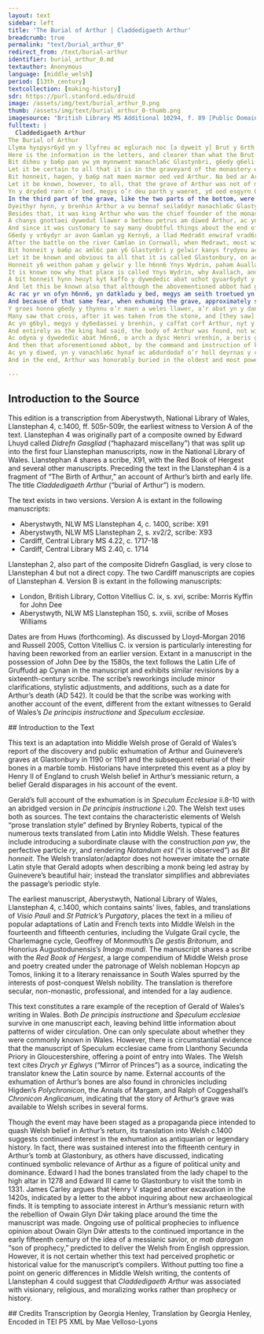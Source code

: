 ```yaml
---
layout: text
sidebar: left
title: 'The Burial of Arthur | Claddedigaeth Arthur'
breadcrumb: true
permalink: "text/burial_arthur_0"
redirect_from: /text/burial-arthur
identifier: burial_arthur_0.md
textauthor: Anonymous
language: [middle_welsh]
period: [13th_century]
textcollection: [making-history]
sdr: https://purl.stanford.edu/druid 
image: /assets/img/text/burial_arthur_0.png
thumb: /assets/img/text/burial_arthur_0-thumb.png
imagesource: "British Library MS Additional 10294, f. 89 [Public Domain]"
fulltext: |
  Claddedigaeth Arthur
The Burial of Arthur
﻿Llyma hyspysr6yd yn y llyfreu ac eglurach noc [a dyweit y] Brut y 6rth diwed Arthur vrenhin, ac adnavot g6irioned am chwedleu a dychmygyon geua6c. Adnabydet y darllea6dyr vot yma deu gabidul gwedy eu hyspyssu o’n llyfyr ni, yr h6nn a elwir Drych yr Eglwys.
Here is the information in the letters, and clearer than what the Brut says about the death of king Arthur, and it distinguishes truth from false stories and riddles. Let the readers know that here are two chapters made known to them from our book, the one which is called Mirror of the Church.
Bit diheu y ba6p pan yw ym mynnwent manachla6c Glastynbri, g6edy g6eli angheua6l ar auon Gamlan, y clad6yt Arthur, y r6ng d6y groes o vaen g6neuthuredic o gywreinr6yd saeroniaeth. Ac eu drychafel yn eu seuyll yn uchel, a llythyr yndunt g6ed6 ry ysgriuennu y venegi bot yno bed Arthur. Ac weithon y mae y llythyr h6nn6 g6edy ry dreula6 o heneint.
Let it be certain to all that it is in the graveyard of the monastery of Glastonbury, after his mortal wound on the river Camlan, that Arthur was buried, between two crosses of stone made from the ingenuity of craftsmanship. And these were raised standing highly, with letters on them which had been to proclaim that the grave of Arthur was there. And now those letters have been worn away from age.
Bit honneit, hagen, y ba6p nat maen marmor oed ved Arthur. Na bed ar Arthur nyd oed, namyn y ossot y my6n derwen g6edy ry geua6, a’e gladu vn droetued ar bymthec o dyfynder yn y daear. D6y rann o hyt y bed, megys am y deu draean uchaf a oed wahanedic y 6rth y trydyd. Ac megys teruyn y rygthunt a’r dryded rann, yn wahanedic y 6rthunt 6ynteu, 6rth gyflehau esgyrn Arthur a oedynt va6r a phraff. Yn asg6rn y benn yr oed vn weli ar bymthec, a phob un o hynny g6edy ry gaeu a ry gadarnhau, namyn 6n. A’r 6n honno a oed agoret a phraff, megys yd oed diheu pan y6 o honno y buassei agheua6l ef. 
Let it be known, however, to all, that the grave of Arthur was not of marble stone. There was no grave for Arthur, except that he was placed inside an oak after it had been hollowed out, and he was buried sixteen feet deep in the earth. The grave is two parts of length, as if the two highest thirds were separated from the [lower] third. And as if it were a border between them, the third part is separated from them by the arranged bones of Arthur, which were large and sturdy. In the skull there were sixteen wounds, and each one of them had closed and hardened except one, and that one was open and large, as though it were certain that it was from that one that he had become dead [i.e. that had been fatal to him.]
Yn y dryded rann o’r bed, megys o’r deu parth y waeret, yd oed esgyrn G6enh6yuar y wreic, ual y gellit eu hadnabot yn vanolach ac yn wreigeid. Ac ym plith y rei hynny y kaffat pleth o wallt melyn. Tec oed edrych arna6. Ac ar y bleth honno y dodes manach o’r vanachla6c y ol6c, a ry dathoed y gyt a’r niuer 6rth agori y bed. Ac yd arganuu ym blaen pa6b. A bryssya6 a oruc, ac ysglyfyeit y bleth. Ac val y kymerth yn y la6 a’e dangos, a pha6p yn edrych ac yn ryuedu y thecket, yn deissyfyt yg g6yd pa6p y difflanna6d o’e la6. Ac nyt heb wyrtheu y damchweinya6d hynny, ac y dangosset yn honneit y ba6p, ac yn bennaf y’r creuydwyr a dathoed yno, y rei lleiaf a berthyn udunt nac edrych na theimla6 bruger g6reic, a bot pop peth byda6l yn daruodedic ac yn sathredic, ac yn bennaf oll y petheu teckaf o edrych arnunt, megys y tystir tr6y vra6t ac a6durda6t y doeth, yr h6nn a dyweit, “Teg6ch a gosged dyna6l bryt, cribdeiledic y6, a buan a chynt y ffy ac y difflanna noc anwadal6ch blodeu g6anh6yn.”
In the third part of the grave, like the two parts of the bottom, were the bones of Gwenhwyfar his wife, as they can be recognized as smaller and more feminine. And among those things a plait of yellow hair was found. It was fair to look upon. And on the plait a monk from the monastery fixed his gaze, he who had come together with the group to the opening of the grave. And he noticed [it] before the rest. He hastened and snatched the plait. And as he took it in his hand and showed it, with all looking and marveling at its beauty, suddenly in front of everyone it disappeared from his hand. And that event did not happen without miracles. And it was shown manifestly to everyone, and chiefly to the religious men who came there, the thing which was least appropriate for them, that they should not look nor feel a woman’s hair: that every worldly thing, most especially all the things most beautiful to look upon, is transitory and common, as is witnessed through the judgement and authority of the wise man, who said this: “Fairness and stature of human appearance is transitory and swift, quicker to flee and to vanish than the inconstancy of spring flowers.”
Dyeithyr hynn, y brenhin Arthur a vu bennaf seila6dyr manachla6c Glastynbri, kanys kynn dyuot Saesson y’r ynys, y rodassei ef tir a daear a da arall y’r vanachla6c honno, a daroed y chyssegru yn enryded y’r wynuydedic Veir wyry, yr honn a garei yn v6y noc yssyd o sant a santes, ac nyt heb acha6s. Ac 6rth hynny, y paryssei ynteu dodi y del6 hi yn d6y ysg6yd y daryan ef o’r tu atta6. Ac megys y dyweit, ym pob br6ydyr ac ymlad o’r a vei arna6, o wir uvydda6t a charyat arnei hitheu y cussanei ef y thraet.
Besides that, it was king Arthur who was the chief founder of the monastery of Glastonbury, for before the English came to the island, he had given land and earth and other goods to that monastery, which he consecrated in honor of the Blessed Virgin Mary, whom he loved more than that all the other saints, and not without cause. And because of that, he caused her image to be put on the two shoulders of his shield on the side next to him. And as it is said, in every battle and fight which he was in, he would kiss her feet in true humility and love for her.
A chanys gnottaei dywedut llawer o betheu petrus am diwed Arthur, ac yn enwedic ch6edylydyon y Brytanyeit a ymryssonant ac a gadarnhaant etto y vot ef yn vy6, yny v6ynt wrthladedic a diffodedic a difflanedic y ch6edleu geu hynny, a cherdet y wirioned racdi am hynny yn aml6c, o hynn allan y paryssam ni dodi yma petheu prouedic o’r wirioned diamheu.
And since it was customary to say many doubtful things about the end of Arthur, and, particularly, the storytellers of the Britons contend and declare that he is still living, until those false stories are rejected and extinguished and faded, and the truth about it obviously succeeds, from this time forth we will cause things to be put here that are proven by unquestionable truth.
G6edy y vr6ydyr ar avon Gamlan yg Kerny6, a llad Medra6t enwiraf vrad6r, g6edy kyuodi ohona6 yn erbyn Arthur y ewythyr, vra6t y vam, o geidwadaeth y deyrnas, a brathu Arthur yn agheua6l, y duc hen wreicda a Margan oed y hen6, y gorff hyt yn ynys Avallach, y lle a elwir yr a6r honn Glastynbri. A thrannoeth, g6edy y var6, y peris y wreicda honno y gladu yn y vynwent gyssegredic, val y dy wetp6yt uchot. Sef y gnotaei beird ynys Prydein a’e ch6edylydyon dechymygu pan y6 Margan, dwywes o Annwfyn, a’e ry gudyassei ef yn ynys Auallach, yr iachau o’e welioed. A phan veynt iach, yd ymchoelei drachefyn att y Brytanyeit o’e hamdiffyn, megys y gnotaei. Ac am hynny etto y maent mal yn y adol6yn ef, ac yn aros y dyuodyat rac lla6, megys yr Idewon am Grist, onyt bot yn v6y yd ydys yn t6ylla6 yr Idewon o ynvydr6yd ac anfydlonder ac andedwydyt.
After the battle on the river Camlan in Cornwall, when Medrawt, most wicked traitor, was killed after he had risen up against Arthur his uncle, his mother’s brother, for custody of the kingdom, and Arthur was fatally wounded, the old woman, Margan was her name, took his body to the Island of Apples, the place which is now called Glastonbury. And the day after he died, the noblewoman had him buried in the consecrated cemetery, as it was said above. Thus the bards of the Island of Britain and their storytellers used to imagine that it was Margan, goddess of the Otherworld, who had hidden him in the Island of Apples to heal him of his wounds. And when they became healthy, he would return to the Britons and defend them, as was his custom. And on account of this, they are still calling upon him and waiting for his future return, like the Jews for Christ, except that the Jews are being deceived more through foolishness and faithlessness and misfortune.
Bit honneit y ba6p ac aml6c pan y6 Glastynbri y gelwir kanys frydyeu ac auonyd o eigya6n Mor Hafren yssyd yn y gylch, kyt bei priodolach y gal6 “keffinyd auonyd,” o acha6s y bot yg kymherued auonyd, ac yn ia6nach gal6 “ynyssed” tir ym perued y weilgi. Pa acha6s y gelwir ynteu Avallach? Namyn o’e vot yn lle amyl auallgyrn, neu ynteu o vot yn argl6yd ar y lle h6nn6 g6r gynt a elwit a elwit Auallach. Ef a notteit heuyt gal6 y lle h6nn6 Ynys Wydrin, o acha6s auon a oed yn y damgylchynu, a lli6 glas g6ydra6l ar y d6fyr. Ac 6rth hynny y gelwis y Saesson hi, g6edy y goresgyn, Glastynbri, kanys glas yn Saesnec y6 g6ydyr yg Kymraec.
Let it be known and obvious to all that it is called Glastonbury, on account of the flowing [water] and rivers from the deep Bristol Channel around it, though it may be more appropriate to call it “boundary of rivers,” on account of it being in the middle of rivers, and it is more correct to call land in the middle of the ocean “islands.” For what reason is it called Avallach? Because of its being a place abundant in apple trees, or because the lord of that place in time past was called Avallach. It was custom also to call that place Ynys Wydrin [‘Island of Glass’], on account of the river surrounding it,  and the glassy blue color of the water. And because of that, after the conquest the English called it Glastonbury, since glas [‘blue’] in English is gwydyr [‘glass’] in Welsh.
Honneit y6 weithon paham y gelwir y lle h6nn6 Ynys Wydrin, paham Auallach, a phaham Glastynbri. A honneit y6 heuyt pa dylyet a oed ch6edylydyon gal6 y wreic honno, Margan, yn d6ywes o Ann6fyn.
It is known now why that place is called Ynys Wydrin, why Avallach, and why Glastonbury. And it is also known why the storytellers were obliged to call that lady, Margan, the goddess of the Otherworld.
A bit honneit hynn heuyt kyt kaffo y dywededic abat uchot gyuar6ydyt y 6rth gorf Arthur o hen lyfreu ac ystoryaeu, a pheth heuyt o’r llythyr a oed g6edy eu hysgriuennu yn y cr6ys, a g6edy eu ry dileu haeach o heney[nt], [f. 508r] m6yaf eissyoes o gyuar6ydyt a hyspysr6yd a gafas ef y gan Henri vrenhin. Kanys ef a dywedassei y brenhin 6rtha6 lawer g6eith, megys y clywssei ynteu gan hen dynyon a beird a chyuar6ydeit y datcanu o weithredoed y Brytanyeit, pan y6 y r6ng y d6y groes a oed yn y vynwent yg Glastynb[ri] yn eu gor6ed, ac odyna y drychaf6yt yn eu sefyll. Y cladyssit Arthur yn d6fyn rac ofyn y Saesson, a 6rthladyssei ef yn vynych ac a deholassei o’r ynys, ac a dugassei Vedra6t y nei ynteu, y g6as direitaf, yn y erbyn y geissa6 amdiffyn y ennwired, y rei a oresgynassant eilweith yr ynys o g6byl g6edy y agheu ynteu.
And let this be known also that although the abovementioned abbot had gotten a story concerning the body of Arthur from old books and stories, and something also from the letters which had been written on the cross, after they had been very nearly erased by age, he got most of the story and information from king Henry. For the king had told him many times, as he had heard himself from the old men and the poets and the storytellers relating the deeds of the Britons, that they were lying between two crosses which were in the graveyard of Glastonbury, and then they were set on their end. Arthur was buried deep due to the fear of the English, whom he had had frequently driven away and banished from the island, and whom his nephew Medrawt, the most wicked lad, had brought against him, to try to defend his wickedness, the ones who conquered the whole island once more after his death.
Ac rac yr vn ofyn h6nn6, yn datkladu y bed, megys am seith troetued yn y daear o dyfynder y kaffat anysgogedic uaen praff a chroes bl6m g6edy ry ansodi ynda6 o’r tu ass6 ida6, a’r llythyr h6nn yman yn y groes bl6m: “Yman y mae yr ardercha6c vrenhin Arthur yn gorwed g6edy y gladu yn y bed h6nn, ac y gyt ac ef yr eil, nyt amgen, G6enh6yuar y wreic.” Ac yn is no hynny eilweith na6 troetued y kaffat bed Arthur.
And because of that same fear, when exhuming the grave, approximately seven feet deep in the earth a heavy immovable stone was found, with a lead cross which had been placed on the left side of it, and these letters were in this manner on the lead cross: “Here lies the famous king Arthur after his death in this grave, and together with him a second, namely Gwenhwyfar his wife.” And nine feet beneath that again the grave of Arthur was found.
Y groes honno g6edy y thynnu o’r maen a weles llawer, a’r abat yn y dangos y Henri vrenhin, ac a darlleassant y llythyr. Ac megys yd oed y groes wedy y ry ansodi a’e chudya6 y dan y maen, velly yd oed y groes eilch6yl wedy ry ymchoelut tu y llythyr idi 6rth y maen, o anryued ystry6 a chywreinr6yd a doethineb y dynyon a oed yna yn medru ac yn mynnu cudya6 a dirgelu g6r kymeint y anryded a h6nn6, ac eu hargl6yd 6ynteu, a seilya6dyr pennaduraf y lle h6nn6, ac yn bennaf oll, o acha6s kynn6ryf y ryuel a oed arnunt. Eissyoes g6edy hedychei ar y lle h6nn6 eilweith, ual y keffit manac ar ved Arthur, y gossodassant 6y y groes a’r llythyr yndi val hynny.
Many saw that cross, after it was taken from the stone, and [they saw] the abbot showing it to king Henry, and they had read the letters. And just as the cross had been set into and concealed within the stone, so it was once more, after the inscribed side had been turned over to face the stone. [This was done] according to the marvelous artifice and skill and wisdom of the men who had then been able to and wished to conceal and hide a man of such great fame as that, and their lord besides, and the principal founder of that place, and most of all because of the tumult of the war that was upon them. Even so, after peace was restored in that place once more, in order to have a sign
Ac yn g6byl, megys y dy6edassei y brenhin, y caffat corf Arthur, nyt y my6n marmor megys y g6edei y vrenhin kymeint y anryded a h6nn6, nyt y my6n ysgrin o vaen nad na maen glas, namyn y my6n dryll dar g6edy ry geua6, a hynny o vn [f. 509r] droetued ar bymthec, neu a vei v6y, o dyfynder yn y daear, o acha6s eu brys 6y yn v6y noc o acha6s anryded cladu g6r kyfurd a h6nn6. Ac nyt oed ryued hynny, yn y kymhellei gynn6ryf ryuel 6ynt a gouit.
And entirely as the king had said, the body of Arthur was found, not within marble as would befit a king of such great fame as that, not within a coffin of stone, not blue stone, but within part of an oak tree after it had been hollowed out, and that sixteen feet deep, or more, in the earth. [This was] because of their urgency, more than because of their [lack of] esteem for a burial of a man such as that. And that was not unusual, when they were being driven on by the tumult of war.
Ac odyna y dywededic abat h6nn6, o arch a dysc Henri vrenhin, a beris g6neuthur ysgrin ardercha6c o vaen marmor y esgyrn Arthur, megys y g6edei ac y dylyit y seilya6dyr pennaduraf y lle h6nn6. Ac ynteu yr egl6ys honno yn v6y noc egl6ysseu yr holl deyrnas, ac ef a’e g6nathoed yn gyuoetha6c o dir a daear yn amyl ac yn ehalaeth. Ac nyt heb y obryn ohona6 ynteu, namyn o gyfya6n vra6t Du6, y g6r a dal p6yth pob da yn ehalaeth heb petruster, nyt yn y nef e hun namyn ar y daear heuyt ac yn vy6 ac yn var6, a g6edy bo mar6, yn y vuched dragy6yd. 
And then that aforementioned abbot, by the command and instruction of king Henry, had a magnificent marble coffin made for the bones of Arthur, as befitted and was owed to the principal founder of that place. And then that church was greater than the churches in the whole kingdom, and he made it wealthy from land and earth quickly and generously. And he did this not for his own gain, but for the righteous judgment of God, the one who generously offers rewards for every good thing without hesitation, not in heaven alone but also on earth too, and in life and in death, and after one has died, in the life eternal.
Ac yn y diwed, yn y vanachla6c hynaf ac a6durdodaf o’r holl deyrnas y clad6yt Arthur yn anrydedus, megys y g6edei kyflehau g6r kymeint y glot a’e anryded a h6nn6. Ac velly y teruyna cladedigaeth Arthur vrenhin.
And in the end, Arthur was honorably buried in the oldest and most powerful monastery in the whole kingdom, as was befitting to place a man of such great fame and honor as that. And thus concludes the burial of king Arthur.

--- 
```

## Introduction to the Source 
<p>This edition is a transcription from Aberystwyth, National Library of Wales, Llanstephan 4, c.1400, ff. 505r-509r, the earliest witness to Version A of the text. Llanstephan 4 was originally part of a composite owned by Edward Lhuyd called <em>Didrefn Gasgliad </em>(“haphazard miscellany”) that was split up into the first four Llanstephan manuscripts, now in the National Library of Wales. Llanstephan 4 shares a scribe, X91, with the Red Book of Hergest and several other manuscripts. Preceding the text in the Llanstephan 4 is a fragment of “The Birth of Arthur,” an account of Arthur’s birth and early life. The title <em>Claddedigaeth Arthur</em> (“burial of Arthur”) is modern.</p> <p>The text exists in two versions. Version A is extant in the following manuscripts:</p> <ul> <li>Aberystwyth, NLW MS Llanstephan 4, c. 1400, scribe: X91</li> <li>Aberystwyth, NLW MS Llanstephan 2, s. xv2/2, scribe: X93</li> <li>Cardiff, Central Library MS 4.22, c. 1717-18</li> <li>Cardiff, Central Library MS 2.40, c. 1714</li> </ul> <p>Llanstephan 2, also part of the composite Didrefn Gasgliad, is very close to Llanstephan 4 but not a direct copy. The two Cardiff manuscripts are copies of Llanstephan 4. Version B is extant in the following manuscripts:</p> <ul> <li>London, British Library, Cotton Vitellius C. ix, s. xvi, scribe: Morris Kyffin for John Dee</li> <li>Aberystwyth, NLW MS Llanstephan 150, s. xviii, scribe of Moses Williams</li> </ul> <p>Dates are from Huws (forthcoming). As discussed by Lloyd-Morgan 2016 and Russell 2005, Cotton Vitellius C. ix version is particularly interesting for having been reworked from an earlier version. Extant in a manuscript in the possession of John Dee by the 1580s, the text follows the Latin Life of Gruffudd ap Cynan in the manuscript and exhibits similar revisions by a sixteenth-century scribe. The scribe’s reworkings include minor clarifications, stylistic adjustments, and additions, such as a date for Arthur’s death (AD 542). It could be that the scribe was working with another account of the event, different from the extant witnesses to Gerald of Wales’s <em>De principis instructione</em> and <em>Speculum ecclesiae.</em></p>
## Introduction to the Text 
<p>This text is an adaptation into Middle Welsh prose of Gerald of Wales’s report of the discovery and public exhumation of Arthur and Guinevere’s graves at Glastonbury in 1190 or 1191 and the subsequent reburial of their bones in a marble tomb. Historians have interpreted this event as a ploy by Henry II of England to crush Welsh belief in Arthur’s messianic return, a belief Gerald disparages in his account of the event.</p> <p>Gerald’s full account of the exhumation is in <em>Speculum Ecclesiae</em> ii.8–10 with an abridged version in <em>De principis instructione</em> i.20. The Welsh text uses both as sources. The text contains the characteristic elements of Welsh “prose translation style” defined by Brynley Roberts, typical of the numerous texts translated from Latin into Middle Welsh. These features include introducing a subordinate clause with the construction <em>pan yw</em>, the perfective particle <em>ry</em>, and rendering <em>Notandum est</em> (“it is observed”) as <em>Bit honneit</em>. The Welsh translator/adaptor does not however imitate the ornate Latin style that Gerald adopts when describing a monk being led astray by Guinevere’s beautiful hair; instead the translator simplifies and abbreviates the passage’s periodic style.</p> <p>The earliest manuscript, Aberystwyth, National Library of Wales, Llanstephan 4, c.1400, which contains saints’ lives, fables, and translations of <em>Visio Pauli</em> and <em>St Patrick’s Purgatory</em>, places the text in a milieu of popular adaptations of Latin and French texts into Middle Welsh in the fourteenth and fifteenth centuries, including the Vulgate Grail cycle, the Charlemagne cycle, Geoffrey of Monmouth’s <em>De gestis Britonum</em>, and Honorius Augustodunensis’s <em>Imago mundi</em>. The manuscript shares a scribe with the <em>Red Book of Hergest</em>, a large compendium of Middle Welsh prose and poetry created under the patronage of Welsh nobleman Hopcyn ap Tomos, linking it to a literary renaissance in South Wales spurred by the interests of post-conquest Welsh nobility. The translation is therefore secular, non-monastic, professional, and intended for a lay audience.</p> <p>This text constitutes a rare example of the reception of Gerald of Wales’s writing in Wales. Both <em>De principis instructione </em>and <em>Speculum ecclesiae </em>survive in one manuscript each, leaving behind little information about patterns of wider circulation. One can only speculate about whether they were commonly known in Wales. However, there is circumstantial evidence that the manuscript of Speculum ecclesiae came from Llanthony Secunda Priory in Gloucestershire, offering a point of entry into Wales. The Welsh text cites <em>Drych yr Eglwys</em> (“Mirror of Princes”) as a source, indicating the translator knew the Latin source by name. External accounts of the exhumation of Arthur’s bones are also found in chronicles including Higden’s <em>Polychronicon</em>, the Annals of Margam, and Ralph of Coggeshall’s <em>Chronicon Anglicanum</em>, indicating that the story of Arthur’s grave was available to Welsh scribes in several forms.</p> <p>Though the event may have been staged as a propaganda piece intended to quash Welsh belief in Arthur’s return, its translation into Welsh c.1400 suggests continued interest in the exhumation as antiquarian or legendary history. In fact, there was sustained interest into the fifteenth century in Arthur’s tomb at Glastonbury, as others have discussed, indicating continued symbolic relevance of Arthur as a figure of political unity and dominance. Edward I had the bones translated from the lady chapel to the high altar in 1278 and Edward III came to Glastonbury to visit the tomb in 1331. James Carley argues that Henry V staged another excavation in the 1420s, indicated by a letter to the abbot inquiring about new archaeological finds. It is tempting to associate interest in Arthur’s messianic return with the rebellion of Owain Glyn Dŵr taking place around the time the manuscript was made. Ongoing use of political prophecies to influence opinion about Owain Glyn Dŵr attests to the continued importance in the early fifteenth century of the idea of a messianic savior, or <em>mab darogan</em> “son of prophecy,” predicted to deliver the Welsh from English oppression. However, it is not certain whether this text had perceived prophetic or historical value for the manuscript’s compilers. Without putting too fine a point on generic differences in Middle Welsh writing, the contents of Llanstephan 4 could suggest that <em>Claddedigaeth Arthur </em>was associated with visionary, religious, and moralizing works rather than prophecy or history.</p>
## Credits
Transcription by Georgia Henley, Translation by Georgia Henley, Encoded in TEI P5 XML by Mae Velloso-Lyons
